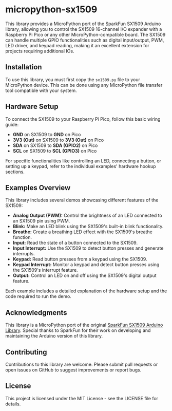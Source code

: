 # micropython-sx1509

This library provides a MicroPython port of the SparkFun SX1509 Arduino library, allowing you to control the SX1509 16-channel I/O expander with a Raspberry Pi Pico or any other MicroPython-compatible board. The SX1509 can handle multiple GPIO functionalities such as digital input/output, PWM, LED driver, and keypad reading, making it an excellent extension for projects requiring additional IOs.

## Installation

To use this library, you must first copy the `sx1509.py` file to your MicroPython device. This can be done using any MicroPython file transfer tool compatible with your system.

## Hardware Setup

To connect the SX1509 to your Raspberry Pi Pico, follow this basic wiring guide:

- **GND** on SX1509 to **GND** on Pico
- **3V3 (Out)** on SX1509 to **3V3 (Out)** on Pico
- **SDA** on SX1509 to **SDA (GPIO2)** on Pico
- **SCL** on SX1509 to **SCL (GPIO3)** on Pico

For specific functionalities like controlling an LED, connecting a button, or setting up a keypad, refer to the individual examples' hardware hookup sections.

## Examples Overview

This library includes several demos showcasing different features of the SX1509:

- **Analog Output (PWM):** Control the brightness of an LED connected to an SX1509 pin using PWM.
- **Blink:** Make an LED blink using the SX1509's built-in blink functionality.
- **Breathe:** Create a breathing LED effect with the SX1509's breathe function.
- **Input:** Read the state of a button connected to the SX1509.
- **Input Interrupt:** Use the SX1509 to detect button presses and generate interrupts.
- **Keypad:** Read button presses from a keypad using the SX1509.
- **Keypad Interrupt:** Monitor a keypad and detect button presses using the SX1509's interrupt feature.
- **Output:** Control an LED on and off using the SX1509's digital output feature.

Each example includes a detailed explanation of the hardware setup and the code required to run the demo.

## Acknowledgments

This library is a MicroPython port of the original [SparkFun SX1509 Arduino Library](https://github.com/sparkfun/SparkFun_SX1509_Arduino_Library). Special thanks to SparkFun for their work on developing and maintaining the Arduino version of this library.

## Contributing

Contributions to this library are welcome. Please submit pull requests or open issues on GitHub to suggest improvements or report bugs.

## License

This project is licensed under the MIT License - see the LICENSE file for details.

